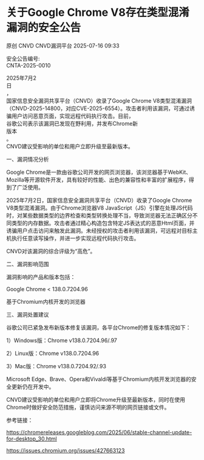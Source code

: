 #  关于Google Chrome V8存在类型混淆漏洞的安全公告  
原创 CNVD  CNVD漏洞平台   2025-07-16 09:33  
  
安全公告编号:  
CNTA-2025-0010  
  
2025年7月2  
日  
，  
国家信息安全漏洞共享平台（CNVD）收录了Google Chrome V8类型混淆漏洞（CNVD-2025-14800，对应CVE-2025-6554）。攻击者利用该漏洞，可通过诱骗用户访问恶意页面，实现远程代码执行攻击。目前，  
谷歌公司表示该漏洞已发现在野利用，并发布Chrome新  
版本  
。  
CNVD建议受影响的单位和用户立即升级至最新版本。  
  
  
一、漏洞情况分析  
  
Google Chrome是一款由谷歌公司开发的网页浏览器，该浏览器基于WebKit、Mozilla等开源软件开发，具有较好的性能、出色的兼容性和丰富的扩展程序，得到了广泛使用。  
  
2025年7月2日，国家信息安全漏洞共享平台（CNVD）收录了Google Chrome V8类型混淆漏洞。由于Chrome浏览器V8 JavaScript（JS）引擎在处理JS代码时，对某些数据类型的边界检查和类型转换处理不当，导致浏览器无法正确区分不同类型的内存数据。攻击者通过精心构造包含特定JS表达式的恶意Html页面，并诱骗用户点击访问来触发此漏洞。未经授权的攻击者利用该漏洞，可远程对目标主机执行任意读写操作，并进一步实现远程代码执行攻击。  
  
CNVD对该漏洞的综合评级为“高危”。  
  
  
二、漏洞影响范围  
  
漏洞影响的产品和版本包括：  
  
Google Chrome < 138.0.7204.96  
  
基于Chromium内核开发的浏览器  
  
  
三、漏洞处置建议  
  
谷歌公司已紧急发布新版本修复该漏洞，各平台Chrome的修复版本情况如下：  
  
1）Windows版：Chrome v138.0.7204.96/.97  
  
2）Linux版：Chrome v138.0.7204.96  
  
3）Mac版：Chrome v138.0.7204.92/.93  
  
Microsoft Edge、Brave、Opera和Vivaldi等基于Chromium内核开发浏览器的安全更新仍在开发中。  
  
CNVD建议受影响的单位和用户立即将Chrome升级至最新版本，同时在使用Chrome时做好安全防范措施，谨慎访问来源不明的网页链接或文件。  
  
  
参考链接：  
  
https://chromereleases.googleblog.com/2025/06/stable-channel-update-for-desktop_30.html  
  
https://issues.chromium.org/issues/427663123  
  
